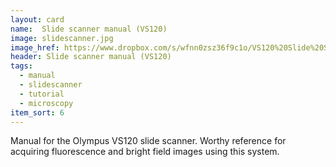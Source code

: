 ```yaml
---
layout: card
name:  Slide scanner manual (VS120)
image: slidescanner.jpg
image_href: https://www.dropbox.com/s/wfnn0zsz36f9c1o/VS120%20Slide%20Scanner%20Brightfield%20%2BFluo%20Protocol.1.pdf?dl=0
header: Slide scanner manual (VS120)
tags:
  - manual
  - slidescanner
  - tutorial
  - microscopy
item_sort: 6
---
```

Manual for the Olympus VS120 slide scanner. Worthy reference for acquiring fluorescence and bright field images using this system.

